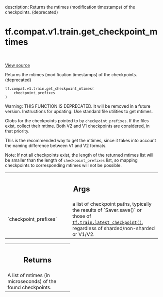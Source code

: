 description: Returns the mtimes (modification timestamps) of the checkpoints. (deprecated)

<div itemscope itemtype="http://developers.google.com/ReferenceObject">
<meta itemprop="name" content="tf.compat.v1.train.get_checkpoint_mtimes" />
<meta itemprop="path" content="Stable" />
</div>

# tf.compat.v1.train.get_checkpoint_mtimes

<!-- Insert buttons and diff -->

<table class="tfo-notebook-buttons tfo-api nocontent" align="left">

</table>

<a target="_blank" href="/code/stable/tensorflow/python/training/checkpoint_management.py">View source</a>



Returns the mtimes (modification timestamps) of the checkpoints. (deprecated)

<pre class="devsite-click-to-copy prettyprint lang-py tfo-signature-link">
<code>tf.compat.v1.train.get_checkpoint_mtimes(
    checkpoint_prefixes
)
</code></pre>



<!-- Placeholder for "Used in" -->

Warning: THIS FUNCTION IS DEPRECATED. It will be removed in a future version.
Instructions for updating:
Use standard file utilities to get mtimes.

Globs for the checkpoints pointed to by `checkpoint_prefixes`.  If the files
exist, collect their mtime.  Both V2 and V1 checkpoints are considered, in
that priority.

This is the recommended way to get the mtimes, since it takes into account
the naming difference between V1 and V2 formats.

Note: If not all checkpoints exist, the length of the returned mtimes list
will be smaller than the length of `checkpoint_prefixes` list, so mapping
checkpoints to corresponding mtimes will not be possible.

<!-- Tabular view -->
 <table class="responsive fixed orange">
<colgroup><col width="214px"><col></colgroup>
<tr><th colspan="2"><h2 class="add-link">Args</h2></th></tr>

<tr>
<td>
`checkpoint_prefixes`
</td>
<td>
a list of checkpoint paths, typically the results of
`Saver.save()` or those of <a href="../../../../tf/train/latest_checkpoint.md"><code>tf.train.latest_checkpoint()</code></a>, regardless of
sharded/non-sharded or V1/V2.
</td>
</tr>
</table>



<!-- Tabular view -->
 <table class="responsive fixed orange">
<colgroup><col width="214px"><col></colgroup>
<tr><th colspan="2"><h2 class="add-link">Returns</h2></th></tr>
<tr class="alt">
<td colspan="2">
A list of mtimes (in microseconds) of the found checkpoints.
</td>
</tr>

</table>

